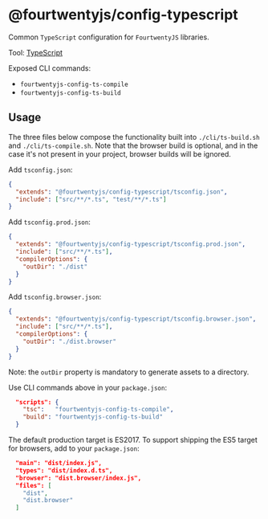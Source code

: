 # @fourtwentyjs/config-typescript

Common `TypeScript` configuration for `FourtwentyJS` libraries.

Tool: [TypeScript](https://www.typescriptlang.org/)

Exposed CLI commands:

- `fourtwentyjs-config-ts-compile`
- `fourtwentyjs-config-ts-build`

## Usage

The three files below compose the functionality built into `./cli/ts-build.sh` and `./cli/ts-compile.sh`. Note that the browser build is optional, and in the case it's not present in your project, browser builds will be ignored.

Add `tsconfig.json`:

```json
{
  "extends": "@fourtwentyjs/config-typescript/tsconfig.json",
  "include": ["src/**/*.ts", "test/**/*.ts"]
}
```

Add `tsconfig.prod.json`:

```json
{
  "extends": "@fourtwentyjs/config-typescript/tsconfig.prod.json",
  "include": ["src/**/*.ts"],
  "compilerOptions": {
    "outDir": "./dist"
  }
}
```

Add `tsconfig.browser.json`:

```json
{
  "extends": "@fourtwentyjs/config-typescript/tsconfig.browser.json",
  "include": ["src/**/*.ts"],
  "compilerOptions": {
    "outDir": "./dist.browser"
  }
}
```

Note: the `outDir` property is mandatory to generate assets to a directory.

Use CLI commands above in your `package.json`:

```json
  "scripts": {
    "tsc":   "fourtwentyjs-config-ts-compile",
    "build": "fourtwentyjs-config-ts-build"
  }
```

The default production target is ES2017. To support shipping the ES5 target for browsers, add to your `package.json`:

```json
  "main": "dist/index.js",
  "types": "dist/index.d.ts",
  "browser": "dist.browser/index.js",
  "files": [
    "dist",
    "dist.browser"
  ]
```
